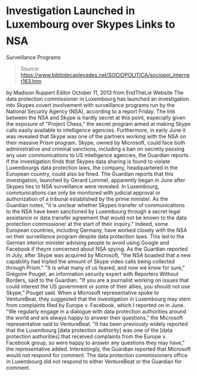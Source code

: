 # Investigation Launched in Luxembourg over Skypes Links to NSA 
Surveillance Programs

> Source: https://www.bibliotecapleyades.net/SOCIOPOLITICA/sociopol_internet163.htm

by Madison Ruppert
Editor
October 11, 2013
from
EndTheLie Website
The data protection commissioner in Luxembourg
has launched an investigation into Skypes covert involvement with
surveillance programs run by the
National Security Agency (NSA), according to a report Friday.
The
link between the NSA and Skype is hardly
secret at this point, especially given the
exposure of "Project Chess," the secret
program aimed at making Skype calls
easily available to intelligence agencies.
Furthermore, in early June it was revealed that
Skype was one of the partners
working with the NSA on their massive
Prism
program.
Skype, owned by Microsoft, could face both
administrative and criminal sanctions, including a ban on secretly passing
any user communications to US intelligence agencies, the
Guardian reports.
If the investigation finds that Skypes data
sharing is found to violate Luxembourgs data protection laws, the company,
headquartered in the European country, could also be fined.
The Guardian reports that this
investigation, launched by Gerard Lommel, apparently began in June after
Skypes ties to NSA surveillance were revealed.
In Luxembourg, communications can only be
monitored with judicial approval or authorization of a tribunal established
by the prime minister.
As the Guardian notes, "it is unclear
whether Skypes transfer of communications to the NSA have been sanctioned
by Luxembourg through a secret legal assistance or data transfer agreement
that would not be known to the data protection commissioner at the start of
their inquiry."
Indeed, some European countries,
including Germany, have
worked closely with the NSA on their
surveillance program despite data protection laws.
This led to the German interior minister
advising people to
avoid using Google and Facebook if theyre
concerned about NSA spying.
As the Guardian
reported in July, after Skype was acquired
by Microsoft,
"the NSA boasted that a new capability had
tripled the amount of Skype video calls being collected through Prism."
"It is what many of us feared, and now we
know for sure," Grégoire Pouget, an
information security expert with Reporters Without Borders, said
to the Guardian.
"If you are a journalist working on issues
that could interest the US government or some of their allies, you
should not use Skype," Pouget said.
When a Microsoft representative spoke to
VentureBeat, they suggested that the investigation in Luxembourg may stem
from complaints filed by
Europe v. Facebook, which I reported on in
June.
"We regularly engage in a dialogue with data
protection authorities around the world and are always happy to answer
their questions," the Microsoft representative said to
VentureBeat.
"It has been previously widely reported that
the Luxembourg [data protection authority] was one of the [data
protection authorities] that received complaints from the Europe v.
Facebook group, so were happy to answer any questions they may have,"
the representative added.
Interestingly, the Guardian reported that
Microsoft would not respond for comment.
The data protection commissioners office in
Luxembourg did not respond to either VentureBeat or the Guardian for
comment.
